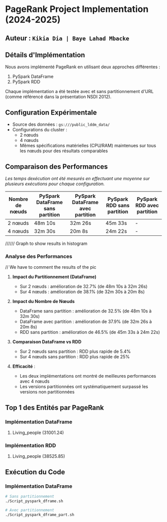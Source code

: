 # PageRank Project Implementation (2024-2025)
## Auteur :  `Kikia Dia | Baye Lahad Mbacke`

## Détails d'Implémentation
Nous avons implémenté PageRank en utilisant deux approches différentes :
1. PySpark DataFrame
2. PySpark RDD

Chaque implémentation a été testée avec et sans partitionnement d'URL (comme référencé dans la présentation NSDI 2012).

## Configuration Expérimentale
- Source des données : `gs:///public_lddm_data/`
- Configurations du cluster : 
  - 2 nœuds
  - 4 nœuds
  - Mêmes spécifications matérielles (CPU/RAM) maintenues sur tous les nœuds pour des résultats comparables

## Comparaison des Performances

*Les temps dexécution ont été mesurés en effectuant une moyenne sur plusieurs exécutions pour chaque configuration.*

| Nombre de nœuds | PySpark DataFrame sans partition | PySpark DataFrame avec partition | PySpark RDD sans partition | PySpark RDD avec partition |
|-----------------|----------------------------------|----------------------------------|---------------------------|---------------------------|
| 2 nœuds         | 48m 10s                         | 32m 26s                         | 45m 33s                   | -                         |
| 4 nœuds         | 32m 30s                         | 20m 8s                          | 24m 22s                   | -                         |

////// Graph to show results in histogram
### Analyse des Performances
// We have to comment the results of the pic
1. **Impact du Partitionnement (DataFrame)**
   - Sur 2 nœuds : amélioration de 32.7% (de 48m 10s à 32m 26s)
   - Sur 4 nœuds : amélioration de 38.1% (de 32m 30s à 20m 8s)

2. **Impact du Nombre de Nœuds**
   - DataFrame sans partition : amélioration de 32.5% (de 48m 10s à 32m 30s)
   - DataFrame avec partition : amélioration de 37.9% (de 32m 26s à 20m 8s)
   - RDD sans partition : amélioration de 46.5% (de 45m 33s à 24m 22s)

3. **Comparaison DataFrame vs RDD**
   - Sur 2 nœuds sans partition : RDD plus rapide de 5.4%
   - Sur 4 nœuds sans partition : RDD plus rapide de 25%

3. **Efficacité** :
   - Les deux implémentations ont montré de meilleures performances avec 4 nœuds
   - Les versions partitionnées ont systématiquement surpassé les versions non partitionnées

## Top 1 des Entités par PageRank

### Implémentation DataFrame
1. Living_people (31001.24)


### Implémentation RDD
1. Living_people (38525.85)


## Exécution du Code

### Implémentation DataFrame
```bash
# Sans partitionnement
./Script_pyspark_dframe.sh

# Avec partitionnement
./Script_pyspark_dframe_part.sh



